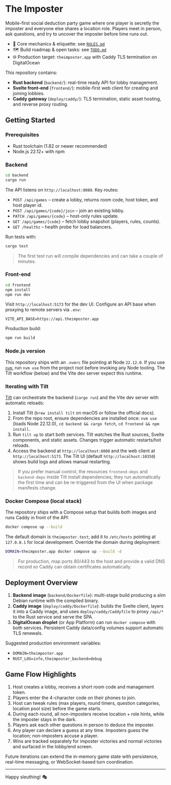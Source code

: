# The Imposter

Mobile-first social deduction party game where one player is secretly the imposter and everyone else shares a location role. Players meet in person, ask questions, and try to uncover the imposter before time runs out.

- 🧭 Core mechanics & etiquette: see [`RULES.md`](RULES.md)
- 🗺️ Build roadmap & open tasks: see [`TODO.md`](TODO.md)
- 🌐 Production target: `theimposter.app` with Caddy TLS termination on DigitalOcean

This repository contains:

- **Rust backend** (`backend/`): real-time ready API for lobby management.
- **Svelte front-end** (`frontend/`): mobile-first web client for creating and joining lobbies.
- **Caddy gateway** (`deploy/caddy/`): TLS termination, static asset hosting, and reverse proxy routing.

## Getting Started

### Prerequisites

- Rust toolchain (1.82 or newer recommended)
- Node.js 22.12+ with npm

### Backend

```bash
cd backend
cargo run
```

The API listens on `http://localhost:8080`. Key routes:

- `POST /api/games` – create a lobby, returns room code, host token, and host player id.
- `POST /api/games/{code}/join` – join an existing lobby.
- `PATCH /api/games/{code}` – host-only rules update.
- `GET /api/games/{code}` – fetch lobby snapshot (players, rules, counts).
- `GET /healthz` – health probe for load balancers.

Run tests with:

```bash
cargo test
```

> The first test run will compile dependencies and can take a couple of minutes.

### Front-end

```bash
cd frontend
npm install
npm run dev
```

Visit `http://localhost:5173` for the dev UI. Configure an API base when proxying to remote servers via `.env`:

```
VITE_API_BASE=https://api.theimposter.app
```

Production build:

```bash
npm run build
```

### Node.js version

This repository ships with an `.nvmrc` file pointing at Node `22.12.0`. If you use [`nvm`](https://github.com/nvm-sh/nvm), run `nvm use` from the project root before invoking any Node tooling. The Tilt workflow (below) and the Vite dev server expect this runtime.

### Iterating with Tilt

[Tilt](https://tilt.dev) can orchestrate the backend (`cargo run`) and the Vite dev server with automatic reloads:

1. Install Tilt (`brew install tilt` on macOS or follow the official docs).
2. From the repo root, ensure dependencies are installed once: `nvm use` (loads Node 22.12.0), `cd backend && cargo fetch`, `cd frontend && npm install`.
3. Run `tilt up` to start both services. Tilt watches the Rust sources, Svelte components, and static assets. Changes trigger automatic restarts/hot reloads.
4. Access the backend at `http://localhost:8080` and the web client at `http://localhost:5173`. The Tilt UI (default `http://localhost:10350`) shows build logs and allows manual restarting.

> If you prefer manual control, the resources `frontend-deps` and `backend-deps` inside Tilt install dependencies; they run automatically the first time and can be re-triggered from the UI when package manifests change.

### Docker Compose (local stack)

The repository ships with a Compose setup that builds both images and runs Caddy in front of the API:

```bash
docker compose up --build
```

The default domain is `theimposter.test`; add it to `/etc/hosts` pointing at `127.0.0.1` for local development. Override the domain during deployment:

```bash
DOMAIN=theimposter.app docker compose up --build -d
```

> For production, map ports 80/443 to the host and provide a valid DNS record so Caddy can obtain certificates automatically.

## Deployment Overview

1. **Backend image** (`backend/Dockerfile`): multi-stage build producing a slim Debian runtime with the compiled binary.
2. **Caddy image** (`deploy/caddy/Dockerfile`): builds the Svelte client, layers it into a Caddy image, and uses `deploy/caddy/Caddyfile` to proxy `/api/*` to the Rust service and serve the SPA.
3. **DigitalOcean droplet** (or App Platform) can run `docker compose` with both services. Persistent Caddy data/config volumes support automatic TLS renewals.

Suggested production environment variables:

- `DOMAIN=theimposter.app`
- `RUST_LOG=info,theimposter_backend=debug`

## Game Flow Highlights

1. Host creates a lobby, receives a short room code and management token.
2. Players enter the 4-character code on their phones to join.
3. Host can tweak rules (max players, round timers, question categories, location pool size) before the game starts.
4. During each round, all non-imposters receive location + role hints, while the imposter stays in the dark.
5. Players ask each other questions in person to deduce the imposter.
6. Any player can declare a guess at any time. Imposters guess the location; non-imposters accuse a player.
7. Wins are tracked separately for imposter victories and normal victories and surfaced in the lobby/end screen.

Future iterations can extend the in-memory game state with persistence, real-time messaging, or WebSocket-based turn coordination.

---

Happy sleuthing! 🎭
